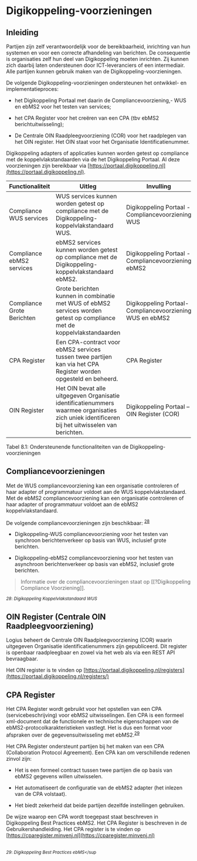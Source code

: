 # Digikoppeling-voorzieningen

## Inleiding

Partijen zijn zelf verantwoordelijk voor de bereikbaarheid, inrichting van hun systemen en voor een correcte afhandeling van berichten. De consequentie is organisaties zelf hun deel van Digikoppeling moeten inrichten. Zij kunnen zich daarbij laten ondersteunen door ICT-leveranciers of een intermediair. Alle partijen kunnen gebruik maken van de Digikoppeling-voorzieningen.

De volgende Digikoppeling-voorzieningen ondersteunen het ontwikkel- en implementatieproces:

- het Digikoppeling Portaal met daarin de Compliancevoorziening,- WUS en ebMS2 voor het testen van services;

- het CPA Register voor het creëren van een CPA (tbv ebMS2 berichtuitwisseling);

- De Centrale OIN Raadpleegvoorziening (COR) voor het raadplegen van het OIN register. Het OIN staat voor het Organisatie Identificatienummer.

Digikoppeling adapters of applicaties kunnen worden getest op compliance met de koppelvlakstandaarden via de het Digikoppeling Portaal. Al deze voorzieningen zijn bereikbaar via [https://portaal.digikoppeling.nl](https://portaal.digikoppeling.nl).


| Functionaliteit  | Uitleg | Invulling |
|--------------------------------------------|---|---|
| Compliance WUS services | WUS services kunnen worden getest op compliance met de Digikoppeling-koppelvlakstandaard WUS.  | Digikoppeling Portaal -Compliancevoorziening WUS |
| Compliance ebMS2 services  | ebMS2 services kunnen worden getest op compliance met de Digikoppeling-koppelvlakstandaard ebMS2. | Digikoppeling Portaal -Compliancevoorziening ebMS2 |
| Compliance Grote Berichten | Grote berichten kunnen in combinatie met WUS of ebMS2 services worden getest op compliance met de koppelvlakstandaarden | Digikoppeling Portaal-Compliancevoorziening WUS en ebMS2 |
| CPA Register | Een CPA-contract voor ebMS2 services tussen twee partijen kan via het CPA Register worden opgesteld en beheerd. | CPA Register |
| OIN Register | Het OIN bevat alle uitgegeven Organisatie identificatienummers waarmee organisaties zich uniek identificeren bij het uitwisselen van berichten. | Digikoppeling Portaal – OIN Register (COR)                                   |


Tabel 8.1: Ondersteunende functionaliteiten van de Digikoppeling-voorzieningen

## Compliancevoorzieningen

Met de WUS compliancevoorziening kan een organisatie controleren of haar adapter of programmatuur voldoet aan de WUS koppelvlakstandaard. Met de ebMS2 compliancevoorziening kan een organisatie controleren of haar adapter of programmatuur voldoet aan de ebMS2 koppelvlakstandaard.

De volgende compliancevoorzieningen zijn beschikbaar: <sup>[28](#f28)</sup>

- Digikoppeling-WUS compliancevoorziening voor het testen van synchroon berichtenverkeer op basis van WUS, inclusief grote berichten.

- Digikoppeling-ebMS2 compliancevoorziening voor het testen van asynchroon berichtenverkeer op basis van ebMS2, inclusief grote berichten.

>Informatie over de compliancevoorzieningen staat op [[?Digikoppeling Compliance Voorziening]].

<sup><a name="f28"><dfn>28</dfn></a>: *Digikoppeling Koppelvlakstandaard WUS*</sup>

## OIN Register (Centrale OIN Raadpleegvoorziening)

Logius beheert de Centrale OIN Raadpleegvoorziening (COR) waarin uitgegeven Organisatie identificatienummers zijn gepubliceerd. Dit register is openbaar raadpleegbaar en zowel via het web als via een REST API bevraagbaar.

Het OIN register is te vinden op [https://portaal.digikoppeling.nl/registers](https://portaal.digikoppeling.nl/registers/)

## CPA Register

Het CPA Register wordt gebruikt voor het opstellen van een CPA (servicebeschrijving) voor ebMS2 uitwisselingen. Een CPA is een formeel xml-document dat de functionele en technische eigenschappen van de ebMS2-protocolkarakteristieken vastlegt. Het is dus een format voor afspraken over de gegevensuitwisseling met ebMS2.<sup>[29](#f29)</sup>

Het CPA Register ondersteunt partijen bij het maken van een CPA (Collaboration Protocol Agreement). Een CPA kan om verschillende redenen zinvol zijn:

- Het is een formeel contract tussen twee partijen die op basis van ebMS2 gegevens willen uitwisselen.

- Het automatiseert de configuratie van de ebMS2 adapter (het inlezen van de CPA volstaat).

- Het biedt zekerheid dat beide partijen dezelfde instellingen gebruiken.

De wijze waarop een CPA wordt toegepast staat beschreven in Digikoppeling Best Practices ebMS2. Het CPA Register is beschreven in de Gebruikershandleiding. Het CPA register is te vinden op [https://cparegister.minvenj.nl](https://cparegister.minvenj.nl)

<br><sup><a name="f29"><dfn>29</dfn></a>: *Digikoppeling Best Practices ebMS*</sup
